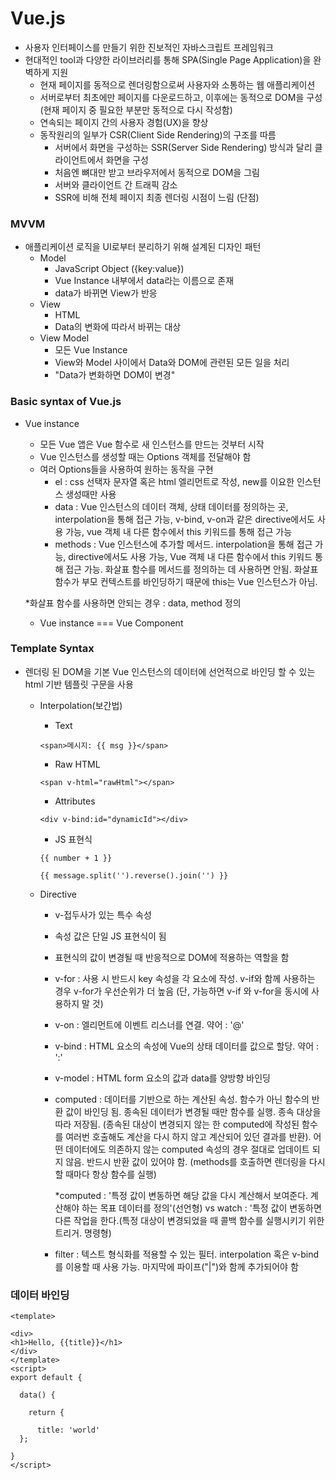 # Vue.js

- 사용자 인터페이스를 만들기 위한 진보적인 자바스크립트 프레임워크
- 현대적인 tool과 다양한 라이브러리를 통해 SPA(Single Page Application)을 완벽하게 지원
  - 현재 페이지를 동적으로 렌더링함으로써 사용자와 소통하는 웹 애플리케이션
  - 서버로부터 최초에만 페이지를 다운로드하고, 이후에는 동적으로 DOM을 구성 (현재 페이지 중 필요한 부분만 동적으로 다시 작성함)
  - 연속되는 페이지 간의 사용자 경험(UX)을 향상
  - 동작원리의 일부가 CSR(Client Side Rendering)의 구조를 따름
    - 서버에서 화면을 구성하는 SSR(Server Side Rendering) 방식과 달리 클라이언트에서 화면을 구성
    - 처음엔 뼈대만 받고 브라우저에서 동적으로 DOM을 그림
    - 서버와 클라이언트 간 트래픽 감소
    - SSR에 비해 전체 페이지 최종 렌더링 시점이 느림 (단점)



### MVVM

- 애플리케이션 로직을 UI로부터 분리하기 위해 설계된 디자인 패턴
  - Model
    - JavaScript Object ({key:value})
    - Vue Instance 내부에서 data라는 이름으로 존재
    - data가 바뀌면 View가 반응
  - View
    - HTML
    - Data의 변화에 따라서 바뀌는 대상
  - View Model
    - 모든 Vue Instance
    - View와 Model 사이에서 Data와 DOM에 관련된 모든 일을 처리
    - "Data가 변화하면 DOM이 변경"





### Basic syntax of Vue.js

- Vue instance

  - 모든 Vue 앱은 Vue 함수로 새 인스턴스를 만드는 것부터 시작
  - Vue 인스턴스를 생성할 때는 Options 객체를 전달해야 함
  - 여러 Options들을 사용하여 원하는 동작을 구현
    - el : css 선택자 문자열 혹은 html 엘리먼트로 작성, new를 이요한 인스턴스 생성때만 사용
    - data : Vue 인스턴스의 데이터 객체, 상태 데이터를 정의하는 곳, interpolation을 통해 접근 가능, v-bind, v-on과 같은 directive에서도 사용 가능, vue 객체 내 다른 함수에서 this 키워드를 통해 접근 가능
    - methods : Vue 인스턴스에 추가할 메서드. interpolation을 통해 접근 가능, directive에서도 사용 가능, Vue 객체 내 다른 함수에서 this 키워드 통해 접근 가능. 화살표 함수를 메서드를 정의하는 데 사용하면 안됨. 화살표 함수가 부모 컨텍스트를 바인딩하기 때문에 this는 Vue 인스턴스가 아님.

  *화살표 함수를 사용하면 안되는 경우 : data, method 정의

  - Vue instance === Vue Component



### Template Syntax

- 렌더링 된 DOM을 기본 Vue 인스턴스의 데이터에 선언적으로 바인딩 할 수 있는 html 기반 템플릿 구문을 사용

  - Interpolation(보간법)

    - Text 

    ```<span>메시지: {{ msg }}</span>```
  
    - Raw HTML
  
    ```<span v-html="rawHtml"></span>```
  
    - Attributes
  
    ```<div v-bind:id="dynamicId"></div>```
  
    - JS 표현식
  
    ```{{ number + 1 }}```
  
    ```{{ message.split('').reverse().join('') }}```
  
  - Directive
  
    - v-접두사가 있는 특수 속성
    - 속성 값은 단일 JS 표현식이 됨
    - 표현식의 값이 변경될 때 반응적으로 DOM에 적용하는 역할을 함
    - v-for : 사용 시 반드시 key 속성을 각 요소에 작성. v-if와 함께 사용하는 경우 v-for가 우선순위가 더 높음 (단, 가능하면 v-if 와 v-for을 동시에 사용하지 말 것)
    - v-on : 엘리먼트에 이벤트 리스너를 연결. 약어 : '@'
    - v-bind : HTML 요소의 속성에 Vue의 상태 데이터를 값으로 할당. 약어 : ':'
    - v-model : HTML form 요소의 값과 data를 양방향 바인딩
  
    - computed : 데이터를 기반으로 하는 계산된 속성. 함수가 아닌 함수의 반환 값이 바인딩 됨. 종속된 데이터가 변경될 때만 함수를 실행. 종속 대상을 따라 저장됨. (종속된 대상이 변경되지 않는 한 computed에 작성된 함수를 여러번 호출해도 계산을 다시 하지 않고 계산되어 있던 결과를 반환). 어떤 데이터에도 의존하지 않는 computed 속성의 경우 절대로 업데이트 되지 않음. 반드시 반환 값이 있어야 함. (methods를 호출하면 렌더링을 다시 할 때마다 항상 함수를 실행)
  
      *computed : '특정 값이 변동하면 해당 값을 다시 계산해서 보여준다. 계산해야 하는 목표 데이터를 정의'(선언형) vs watch : '특정 값이 변동하면 다른 작업을 한다.(특정 대상이 변경되었을 때 콜백 함수를 실행시키기 위한 트리거. 명령형)
  
    - filter : 텍스트 형식화를 적용할 수 있는 필터. interpolation 혹은 v-bind를 이용할 때 사용 가능. 마지막에 파이프("|")와 함께 추가되어야 함



### 데이터 바인딩

```vue
<template>

<div>
<h1>Hello, {{title}}</h1>
</div>
</template>
<script>
export default {

  data() {

    return {
		
      title: 'world'
  };

}
</script>
```

